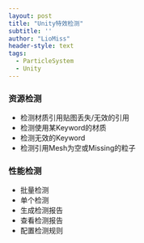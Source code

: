 ```yaml
---
layout: post
title: "Unity特效检测"
subtitle: ''
author: "LioMiss"
header-style: text
tags:
  - ParticleSystem
  - Unity
---
```


### 资源检测
+ 检测材质引用贴图丢失/无效的引用
+ 检测使用某Keyword的材质
+ 检测无效的Keyword
+ 检测引用Mesh为空或Missing的粒子

### 性能检测
+ 批量检测
+ 单个检测
+ 生成检测报告
+ 查看检测报告
+ 配置检测规则